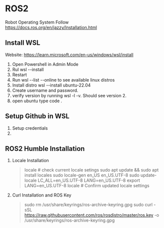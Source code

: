 # ROS2
Robot Operating System 
Follow https://docs.ros.org/en/jazzy/Installation.html




## Install WSL
Website: https://learn.microsoft.com/en-us/windows/wsl/install
1. Open Powershell in Admin Mode
2. Rul wsl --install
3. Restart
4. Run wsl --list --online to see available linux distros
5. Install distro wsl --install ubuntu-22.04
6. Create username and password.
7. verify version by running wsl -l -v. Should see version 2.
8. open ubuntu type code .

## Setup Github in WSL
1. Setup credentials
2. 
   
## ROS2 Humble Installation
1. Locale Installation
   > locale # check current locale setings
   > sudo apt update && sudo apt install locales
   > sudo locale-gen en_US en_US.UTF-8
   > sudo update-locale LC_ALL=en_US.UTF-8 LANG=en_US.UTF-8
   > export LANG=en_US.UTF-8
   > locale # Confirm updated locale settings
3. Curl Installation and ROS Key
   > sudo rm /usr/share/keyrings/ros-archive-keyring.gpg
   > sudo curl -sSL https://raw.githubusercontent.com/ros/rosdistro/master/ros.key -o /usr/share/keyrings/ros-archive-keyring.gpg
